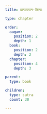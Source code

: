```yaml
---
title: प्रत्याख्यान-क्रिया

type: chapter

order:
  aagam: 
    position: 2
    depth: 1
  book: 
    position: 2
    depth: 2
  chapter:
    position: 4
    depth: 3

parent:
  type: book

children:
  type: sutra
  count: 30

---
```

